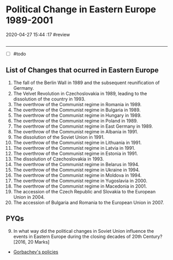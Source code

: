 # Political Change in Eastern Europe 1989-2001
2020-04-27 15:44 :17
#review 
```toc
```
---


- [ ] #todo 

## List of Changes that ocurred in Eastern Europe

1. The fall of the Berlin Wall in 1989 and the subsequent reunification of Germany.
2. The Velvet Revolution in Czechoslovakia in 1989, leading to the dissolution of the country in 1993.
3. The overthrow of the Communist regime in Romania in 1989.
4. The overthrow of the Communist regime in Bulgaria in 1989.
5. The overthrow of the Communist regime in Hungary in 1989.
6. The overthrow of the Communist regime in Poland in 1989.
7. The overthrow of the Communist regime in East Germany in 1989.
8. The overthrow of the Communist regime in Albania in 1991.
9. The dissolution of the Soviet Union in 1991.
10. The overthrow of the Communist regime in Lithuania in 1991.
11. The overthrow of the Communist regime in Latvia in 1991.
12. The overthrow of the Communist regime in Estonia in 1991.
13. The dissolution of Czechoslovakia in 1993.
14. The overthrow of the Communist regime in Belarus in 1994.
15. The overthrow of the Communist regime in Ukraine in 1994.
16. The overthrow of the Communist regime in Moldova in 1994.
17. The overthrow of the Communist regime in Yugoslavia in 2000.
18. The overthrow of the Communist regime in Macedonia in 2001.
19. The accession of the Czech Republic and Slovakia to the European Union in 2004.
20. The accession of Bulgaria and Romania to the European Union in 2007.


## PYQs

9. In what way did the political changes in Soviet Union influence the events in Eastern Europe during the closing decades of 20th Century? [2016, 20 Marks]
-   [Gorbachev's policies](onenote:[[Factors]]%20leading%20to%20the%20Collapse%20of%20Soviet%20Communism%20and%20USSR%20(1985-1991)&section-id={B93AB1C3-A21C-4B84-ABDC-45E16E492FB5}&page-id={C699116A-6B21-4C2C-8D1B-43D0AB717464}&object-id={A05AAD6A-A94F-46DE-87E1-2B8F539CB5A8}&38&base-path=https://d.docs.live.net/bbc8be5bd337910c/Documents/History%20Optional/World%20History/Part%20II/Disintegration%20of%20USSR%5eJ%20Unipolar%20World.one)
